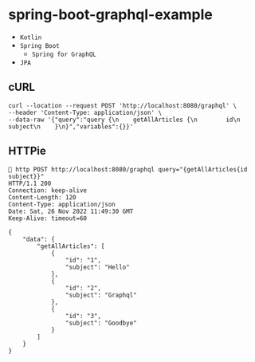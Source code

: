 # spring-boot-graphql-example

- `Kotlin`
- `Spring Boot`
  - `Spring for GraphQL`
- `JPA`

## cURL

```shell
curl --location --request POST 'http://localhost:8080/graphql' \
--header 'Content-Type: application/json' \
--data-raw '{"query":"query {\n    getAllArticles {\n        id\n        subject\n    }\n}","variables":{}}'
```

## HTTPie

```shell
 http POST http://localhost:8080/graphql query="{getAllArticles{id subject}}"
HTTP/1.1 200 
Connection: keep-alive
Content-Length: 120
Content-Type: application/json
Date: Sat, 26 Nov 2022 11:49:30 GMT
Keep-Alive: timeout=60

{
    "data": {
        "getAllArticles": [
            {
                "id": "1",
                "subject": "Hello"
            },
            {
                "id": "2",
                "subject": "Graphql"
            },
            {
                "id": "3",
                "subject": "Goodbye"
            }
        ]
    }
}
```
